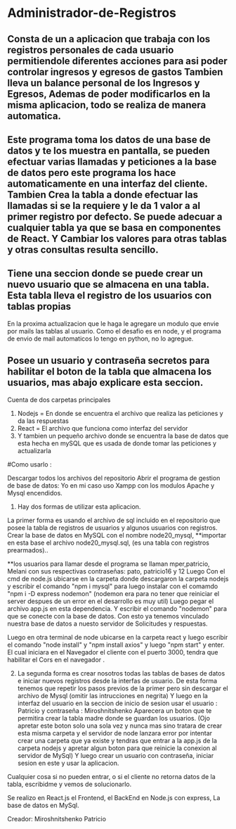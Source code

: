 # Administrador-de-Registros

## Consta de un a aplicacion que trabaja con los registros personales de cada usuario permitiendole diferentes acciones para asi poder controlar ingresos y egresos de gastos Tambien lleva un balance personal de los Ingresos y Egresos, Ademas de poder modificarlos en la misma aplicacion, todo se realiza de manera automatica.

## Este programa toma los datos de una base de datos y te los muestra en pantalla, se pueden efectuar varias llamadas y peticiones a la base de datos pero este programa los hace automaticamente en una interfaz del cliente. Tambien Crea la tabla a donde efectuar las llamadas si se la requiere y le da 1 valor  a al primer registro por defecto. Se puede adecuar a cualquier tabla ya que se basa en componentes de React. Y Cambiar los valores para otras tablas y otras consultas resulta sencillo.

## Tiene una seccion donde se puede crear un nuevo usuario que se almacena en una tabla. Esta tabla lleva el registro de los usuarios con tablas propias

En la proxima actualizacion que le haga le agregare un modulo que envie por mails las tablas al usuario. Como el desafio es en node, y el programa de envio de mail automaticos lo tengo en python, no lo agregue.

## Posee un usuario y contraseña secretos para habilitar el boton de la tabla que almacena los usuarios, mas abajo explicare esta seccion.



Cuenta de dos carpetas principales
1) Nodejs = En donde se encuentra el archivo que realiza las peticiones y da las respuestas
2) React = El archivo que funciona como interfaz del servidor
3) Y tambien un pequeño archivo donde se encuentra la base de datos que esta hecha en mySQL que es usada de donde tomar las peticiones y actualizarla


#Como usarlo : 

Descargar todos los archivos del repositorio
Abrir el programa de gestion de base de datos: Yo en mi caso uso Xampp con los modulos Apache y Mysql encendidos.
1) Hay dos formas de utilizar esta aplicacion. 



La primer forma es usando el archivo de sql incluido en el repositorio que posee la tabla de registros de usuarios y algunos usuarios con registros.
Crear la base de datos en MySQL con el nombre node20_mysql, **importar en esta base el archivo node20_mysql.sql, (es una tabla con registros prearmados)..

**los usuarios para llamar desde el programa se llaman mper,patricio, Melani con sus respectivas contraseñas: pato, patricio16 y 12
Luego Con el cmd de node.js ubicarse en la carpeta  donde descargaron la carpeta nodejs y escribir el comando "npm i mysql" para luego instalar con el comamdo
"npm i -D express nodemon" (nodemon era para no tener que reiniciar el server despues de un error en el desarrollo es muy util)
Luego pegar el archivo app.js en esta dependencia.
Y escribir el comando "nodemon" para que se conecte con la base de datos. Con esto ya tenemos vinculado nuestra base de datos a nuesto servidor de Solicitudes y respuestas.



Luego en otra terminal de node ubicarse en la carpeta react y luego escribir el comando "node install" y  "npm  install axios" y luego  "npm start" y enter.
El cual iniciara en el Navegador el cliente con el puerto 3000, tendra que habilitar el Cors en el navegador . 


2) La segunda forma es crear nosotros todas las tablas de bases de datos e iniciar nuevos registros desde la interfas de usuario. 
De esta forma tenemos que repetir los pasos previos  de la primer pero sin descargar el archivo de Mysql (omitir las intrucciones en negrita)
Y luego en la interfaz del usuario en la seccion de inicio de sesion usar el usuario : Patricio y contraseña : Miroshnitshenko  Aparecera un boton que te permitira crear la tabla madre donde se guardan los usuarios. (Ojo apretar este boton solo una sola vez y nunca mas sino tratara de crear esta misma carpeta y el servidor de node lanzara error por intentar crear una carpeta que ya existe y tendras que entrar a la app.js de la carpeta nodejs y apretar algun boton para que reinicie la conexion al servidor de MySql) Y luego crear un usuario con contraseña, iniciar sesion en este y usar la aplicacion.  


Cualquier cosa si no pueden entrar, o si el cliente no retorna datos de la tabla, escribidme y vemos de solucionarlo.



Se realizo en React.js el Frontend, el BackEnd  en Node.js con express, La base de datos en MySql.




Creador: Miroshnitshenko Patricio

